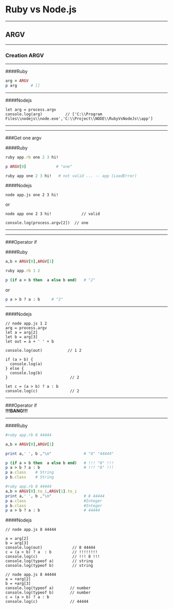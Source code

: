 # Ruby vs Node.js
____

## ARGV
____

### Creation ARGV
___

####Ruby

```ruby
arg = ARGV
p arg      # []
```
____

####Nodejs

```node                        
let arg = process.argv
console.log(arg)          // ['C:\\Program Files\\nodejs\\node.exe','C:\\Project\\NODE\\RubyVsNodeJs\\app']
```
____
____

###Get one argv

####Ruby

```ruby
ruby app.rb one 2 3 hi!
```
```ruby
p ARGV[0]             # "one"
```
```ruby
ruby app one 2 3 hi!   # not valid ... -- app (LoadError)
```
####Nodejs
                                   
```node
node app.js one 2 3 hi!  
```
or

```node
node app one 2 3 hi!             // valid
```
```node
console.log(process.argv[2])  // one 
```
____
____

###Operator if

####Ruby

```ruby
a,b = ARGV[0],ARGV[1]
```
```ruby
ruby app.rb 1 2
```                                 
```ruby
p (if a > b then  a else b end)   # "2"
```
or
```ruby
p a > b ? a : b     # "2"
```
____

####Nodejs
```node
// node app.js 1 2
arg = process.argv
let a = arg[2] 
let b = arg[3]
let out = a + ' ' + b

console.log(out)           // 1 2

if (a > b) {
  console.log(a)
} else {
  console.log(b)
}                           // 2

let c = (a > b) ? a : b   
console.log(c)              // 2
```
___
###Operator if     
__!!!BANG!!!__
___

####Ruby

```ruby
#ruby app.rb 8 44444

a,b = ARGV[0],ARGV[1]

print a,' ', b ,"\n"              # "8" "44444"

p (if a > b then  a else b end)   # !!! "8" !!!
p a > b ? a : b                   # !!! "8" !!!
p a.class    # String
p b.class    # String

```

```ruby
#ruby app.rb 8 44444
a,b = ARGV[0].to_i,ARGV[1].to_i
print a,' ', b ,"\n"              # 8 44444
p a.class                         #Integer
p b.class                         #Integer
p a > b ? a : b                   # 44444

```

####Nodejs

```node
// node app.js 8 44444

a = arg[2]
b = arg[3]
console.log(out)             // 8 44444
c = (a > b) ? a  : b         // !!!!!!!! 
console.log(c)               // !!! 8 !!!
console.log(typeof a)        // string
console.log(typeof b)        // string
```

```node
// node app.js 8 44444
a = +arg[2]
b = +arg[3]
console.log(typeof a)       // number
console.log(typeof b)       // number
c = (a > b) ? a : b   
console.log(c)              // 44444
```





































